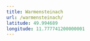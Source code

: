 ```yaml
---
title: Warmensteinach
url: /warmensteinach/
latitude: 49.994689
longitude: 11.777741200000001
---
```

